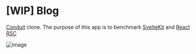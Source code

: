 # [WIP] Blog

[Conduit](https://realworld.svelte.dev/) clone. The purpose of this app is to benchmark [SvelteKit](https://kit.svelte.dev/) and [React RSC](https://nextjs.org/docs/app/building-your-application/rendering/server-components)

![image](https://github.com/calvo-jp/blog/assets/86353187/2bfbe6b8-f126-4b79-a5b7-5c5a1388d6ab)
